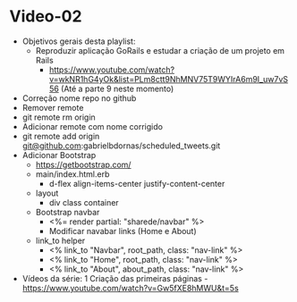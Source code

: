# Video-02

- Objetivos gerais desta playlist:
  - Reproduzir aplicação GoRails e estudar a criação de um projeto em Rails
    - https://www.youtube.com/watch?v=wkNR1hG4yOk&list=PLm8ctt9NhMNV75T9WYIrA6m9I_uw7vS56 (Até a parte 9 neste momento)
- Correção nome repo no github
 - Remover remote
  - git remote rm origin
 - Adicionar remote com nome corrigido
  - git remote add origin git@github.com:gabrielbdornas/scheduled_tweets.git
- Adicionar Bootstrap
  - https://getbootstrap.com/
  - main/index.html.erb
    - d-flex align-items-center justify-content-center
  - layout
    - div class container
  - Bootstrap navbar
    - <%= render partial: "sharede/navbar" %>
    - Modificar navabar links (Home e About)
  - link_to helper
    - <% link_to "Navbar", root_path, class: "nav-link" %>
    - <% link_to "Home", root_path, class: "nav-link" %>
    - <% link_to "About", about_path, class: "nav-link" %>
- Vídeos da série:
1 Criação das primeiras páginas - https://www.youtube.com/watch?v=Gw5fXE8hMWU&t=5s
